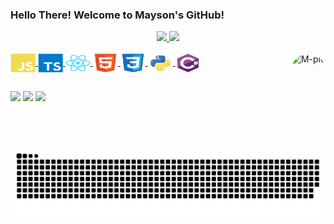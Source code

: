 ### Hello There! Welcome to Mayson's GitHub!
<div align="center">
  <a href="https://github.com/M4Y50N">
  <img height="180em" src="https://github-readme-stats.vercel.app/api?username=M4Y50N&show_icons=true&theme=material-palenight&include_all_commits=true&count_private=true"/>
  <img height="180em" src="https://github-readme-stats.vercel.app/api/top-langs/?username=M4Y50N&layout=compact&langs_count=8&theme=material-palenight"/>
</div>
<div style="display: inline_block"><br>
  <img align="center" alt="M-Js" height="30" width="40" src="https://raw.githubusercontent.com/devicons/devicon/master/icons/javascript/javascript-plain.svg">
  <img align="center" alt="M-Ts" height="30" width="40" src="https://raw.githubusercontent.com/devicons/devicon/master/icons/typescript/typescript-plain.svg">
  <img align="center" alt="M-React" height="30" width="40" src="https://raw.githubusercontent.com/devicons/devicon/master/icons/react/react-original.svg">
  <img align="center" alt="M-HTML" height="30" width="40" src="https://raw.githubusercontent.com/devicons/devicon/master/icons/html5/html5-original.svg">
  <img align="center" alt="M-CSS" height="30" width="40" src="https://raw.githubusercontent.com/devicons/devicon/master/icons/css3/css3-original.svg">
  <img align="center" alt="M-Python" height="30" width="40" src="https://raw.githubusercontent.com/devicons/devicon/master/icons/python/python-original.svg">
  <img align="center" alt="M-Csharp" height="30" width="40" src="https://raw.githubusercontent.com/devicons/devicon/master/icons/csharp/csharp-original.svg">
  <img align="right" alt="M-pic" height="150" style="border-radius:50px;" src="https://cdn.discordapp.com/attachments/447102571262246916/963202372870484038/picasion.com_ca7e816ab8ed67fbd320264ca30ca9df.gif">
</div>
  
  ##
 
<div> 
  <a href="https://www.instagram.com/mayson_re" target="_blank"><img src="https://img.shields.io/badge/-Instagram-%23E4405F?style=for-the-badge&logo=instagram&logoColor=white" target="_blank"></a>
  <a href = "mailto:contatopethersonreis@gmail.com"><img src="https://img.shields.io/badge/-Gmail-%23333?style=for-the-badge&logo=gmail&logoColor=white" target="_blank"></a>
  <a href="www.linkedin.com/in/mayson-petherson-3722321ba" target="_blank"><img src="https://img.shields.io/badge/-LinkedIn-%230077B5?style=for-the-badge&logo=linkedin&logoColor=white" target="_blank"></a> 
  
  ![Snake animation](https://github.com/m4y50n/m4y50n/blob/output/github-contribution-grid-snake.svg)  

</div>
  
  
